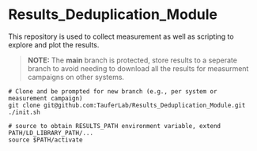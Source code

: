 

# Results_Deduplication_Module

This repository is used to collect measurement as well as scripting to explore and plot the results.

> **NOTE:** The **main** branch is protected, store results to a seperate branch to avoid needing to download all the results for measurment campaigns on other systems.


    # Clone and be prompted for new branch (e.g., per system or measurement campaign)
    git clone git@github.com:TauferLab/Results_Deduplication_Module.git
    ./init.sh
    
    # source to obtain RESULTS_PATH environment variable, extend PATH/LD_LIBRARY_PATH/...
    source $PATH/activate
